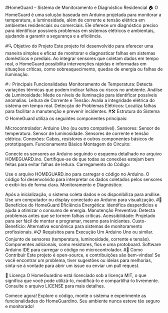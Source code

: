 #HomeGuard – Sistema de Monitoramento e Diagnóstico Residencial 🏠
O HomeGuard é uma solução baseada em Arduino projetada para monitorar a temperatura, a luminosidade, além de corrente e tensão elétrica em ambientes residenciais ou comerciais. Ele oferece um diagnóstico preciso para identificar possíveis problemas em sistemas elétricos e ambientais, ajudando a garantir a segurança e a eficiência.

#🔍 Objetivo do Projeto
Este projeto foi desenvolvido para oferecer uma maneira simples e eficaz de monitorar e diagnosticar falhas em sistemas domésticos e prediais. Ao integrar sensores que coletam dados em tempo real, o HomeGuard possibilita intervenções rápidas e informadas em situações críticas, como sobreaquecimento, quedas de energia ou falhas de iluminação.

#💡 Principais Funcionalidades
Monitoramento de Temperatura: Detecta variações térmicas que podem indicar falhas ou riscos no ambiente.
Análise de Luminosidade: Mede os níveis de iluminação para identificar possíveis anomalias.
Leitura de Corrente e Tensão: Avalia a integridade elétrica do sistema em tempo real.
Detecção de Problemas Elétricos: Localiza falhas para facilitar a manutenção e prevenir incidentes.
#🛠️ Estrutura do Sistema
O HomeGuard utiliza os seguintes componentes principais:

Microcontrolador: Arduino Uno (ou outro compatível).
Sensores:
Sensor de temperatura.
Sensor de luminosidade.
Sensores de corrente e tensão elétrica.
Conexões: Cabos, resistores e outros componentes básicos de prototipagem.
Funcionamento Básico
Montagem do Circuito:

Conecte os sensores ao Arduino seguindo o esquema detalhado no arquivo HOMEGUARD.ino.
Certifique-se de que todas as conexões estejam bem feitas para evitar falhas de leitura.
Carregamento do Código:

Use o arquivo HOMEGUARD.ino para carregar o código no Arduino.
O código foi desenvolvido para interpretar os dados coletados pelos sensores e exibi-los de forma clara.
Monitoramento e Diagnóstico:

Após a inicialização, o sistema coleta dados e os disponibiliza para análise. Use um computador ou display conectado ao Arduino para visualização.
#🎯 Benefícios do HomeGuard
Eficiência Energética: Identifica desperdícios e ajuda a otimizar o consumo de energia.
Manutenção Preventiva: Detecta problemas antes que se tornem falhas críticas.
Acessibilidade: Projetado para ser fácil de montar e programar, mesmo para iniciantes.
Custo-Benefício: Alternativa econômica para sistemas de monitoramento profissionais.
#📋 Requisitos para Execução
Um Arduino Uno ou similar.
Conjunto de sensores (temperatura, luminosidade, corrente e tensão).
Componentes adicionais, como resistores, fios e uma protoboard.
Software Arduino IDE para carregar o código no microcontrolador.
#🤝 Como Contribuir
Este projeto é open-source, e contribuições são bem-vindas!
Se você encontrar um problema, tiver sugestões ou ideias para melhorias, sinta-se à vontade para abrir um issue ou enviar um pull request.

📜 Licença
O HomeGuardino está licenciado sob a licença MIT, o que significa que você pode utilizá-lo, modificá-lo e compartilhá-lo livremente. Consulte o arquivo LICENSE para mais detalhes.

Comece agora!
Explore o código, monte o sistema e experimente as funcionalidades do HomeGuardino. Seu ambiente nunca esteve tão seguro e monitorado!
